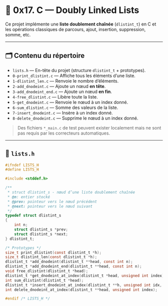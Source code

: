 # 📂 0x17. C — Doubly Linked Lists

Ce projet implémente une **liste doublement chaînée** (`dlistint_t`) en C et les opérations classiques de parcours, ajout, insertion, suppression, somme, etc.

---

## 🗂️ Contenu du répertoire

- `lists.h` — En-tête du projet (structure `dlistint_t` + prototypes).
- `0-print_dlistint.c` — Affiche tous les éléments d’une liste.
- `1-dlistint_len.c` — Renvoie le nombre d’éléments.
- `2-add_dnodeint.c` — Ajoute un nœud **en tête**.
- `3-add_dnodeint_end.c` — Ajoute un nœud **en fin**.
- `4-free_dlistint.c` — Libère toute la liste.
- `5-get_dnodeint.c` — Renvoie le nœud à un index donné.
- `6-sum_dlistint.c` — Somme des valeurs de la liste.
- `7-insert_dnodeint.c` — Insère à un index donné.
- `8-delete_dnodeint.c` — Supprime le nœud à un index donné.

> Des fichiers `*_main.c` de test peuvent exister localement mais ne sont pas requis par les correcteurs automatiques.

---

## 🧱 `lists.h`

```c
#ifndef LISTS_H
#define LISTS_H

#include <stddef.h>

/**
 * struct dlistint_s - nœud d’une liste doublement chaînée
 * @n: entier stocké
 * @prev: pointeur vers le nœud précédent
 * @next: pointeur vers le nœud suivant
 */
typedef struct dlistint_s
{
    int n;
    struct dlistint_s *prev;
    struct dlistint_s *next;
} dlistint_t;

/* Prototypes */
size_t print_dlistint(const dlistint_t *h);
size_t dlistint_len(const dlistint_t *h);
dlistint_t *add_dnodeint(dlistint_t **head, const int n);
dlistint_t *add_dnodeint_end(dlistint_t **head, const int n);
void free_dlistint(dlistint_t *head);
dlistint_t *get_dnodeint_at_index(dlistint_t *head, unsigned int index);
int sum_dlistint(dlistint_t *head);
dlistint_t *insert_dnodeint_at_index(dlistint_t **h, unsigned int idx, int n);
int delete_dnodeint_at_index(dlistint_t **head, unsigned int index);

#endif /* LISTS_H */
